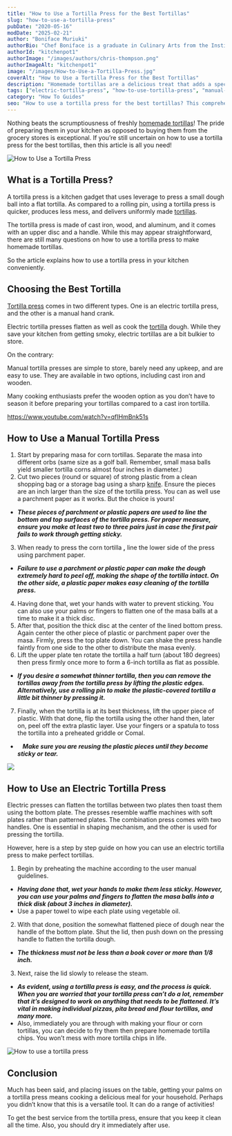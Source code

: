```yaml
---
title: "How to Use a Tortilla Press for the Best Tortillas"
slug: "how-to-use-a-tortilla-press"
pubDate: "2020-05-16"
modDate: "2025-02-21"
author: "Boniface Muriuki"
authorBio: "Chef Boniface is a graduate in Culinary Arts from the Institute of Culinary Education, New York. He has worked in several restaurants and is currently the Head Chef at Cavali Restaurant. He has excelled in developing unique recipes and influencing the menu at the restaurant. He prides himself in sharing his knowledge at thekitchenpot.com where he writes about the best cookware for various recipes.."
authorId: "kitchenpot1"
authorImage: "/images/authors/chris-thompson.png"
authorImageAlt: "kitchenpot1"
image: "/images/How-to-Use-a-Tortilla-Press.jpg"
coverAlt: "How to Use a Tortilla Press for the Best Tortillas"
description: "Homemade tortillas are a delicious treat that adds a special touch to any meal. Learning how to use a tortilla press can elevate your cooking experience and provide uniform and tasty results. Whether you choose a manual or electric press, the process is simple"
tags: ["electric-tortilla-press", "how-to-use-tortilla-press", "manual-tortilla-press", "tortilla-press"]
category: "How To Guides"
seo: "How to use a tortilla press for the best tortillas? This comprehensive guide offers a candid procedure to use when using tortilla press! Read on to know how to prepare the best."
---
```


Nothing beats the scrumptiousness of freshly [homemade tortillas](https://thecafesucrefarine.com/best-ever-homemade-flour-tortillas/)! The pride of preparing them in your kitchen as opposed to buying them from the grocery stores is exceptional. If you’re still uncertain on how to use a tortilla press for the best tortillas, then this article is all you need!

![How to Use a Tortilla Press](https://no-waste.org/wp-content/uploads/2020/01/portablegasgrill.jpg)

## **What is a Tortilla Press?** 

A tortilla press is a kitchen gadget that uses leverage to press a small dough ball into a flat tortilla. As compared to a rolling pin, using a tortilla press is quicker, produces less mess, and delivers uniformly made [tortillas](https://en.wikipedia.org/wiki/Tortilla).

The tortilla press is made of cast iron, wood, and aluminum, and it comes with an upper disc and a handle. While this may appear straightforward, there are still many questions on how to use a tortilla press to make homemade tortillas. 

So the article explains how to use a tortilla press in your kitchen conveniently. 

## **Choosing the Best Tortilla** 

[Tortilla press](https://en.wikipedia.org/wiki/Tortilla_press) comes in two different types. One is an electric tortilla press, and the other is a manual hand crank.

Electric tortilla presses flatten as well as cook the [tortilla](https://www.sciencedirect.com/topics/food-science/tortilla) dough. While they save your kitchen from getting smoky, electric tortillas are a bit bulkier to store. 

On the contrary:

Manual tortilla presses are simple to store, barely need any upkeep, and are easy to use. They are available in two options, including cast iron and wooden.

Many cooking enthusiasts prefer the wooden option as you don’t have to season it before preparing your tortillas compared to a cast iron tortilla. 

https://www.youtube.com/watch?v=qfIHmBnk51s

## **How to Use a Manual Tortilla Press**

1. Start by preparing masa for corn tortillas. Separate the masa into different orbs (same size as a golf ball. Remember, small masa balls yield smaller tortilla corns almost four inches in diameter.)
2. Cut two pieces (round or square) of strong plastic from a clean shopping bag or a storage bag using a sharp [knife](https://thekitchenpot.com/best-knife-set-under-100/). Ensure the pieces are an inch larger than the size of the tortilla press. You can as well use a parchment paper as it works. But the choice is yours!

- **_These pieces of parchment or plastic papers are used to line the bottom and top surfaces of the tortilla press. For proper measure, ensure you make at least two to three pairs just in case the first pair fails to work through getting sticky._**

3. When ready to press the corn tortilla **,** line the lower side of the press using parchment paper. 

- **_Failure to use a parchment or plastic paper can make the dough extremely hard to peel off, making the shape of the tortilla intact. On the other side, a plastic paper makes easy cleaning of the tortilla press._**

4. Having done that, wet your hands with water to prevent sticking. You can also use your palms or fingers to flatten one of the masa balls at a time to make it a thick disc.
5. After that, position the thick disc at the center of the lined bottom press. Again center the other piece of plastic or parchment paper over the masa. Firmly, press the top plate down. You can shake the press handle faintly from one side to the other to distribute the masa evenly.
6. Lift the upper plate ten rotate the tortilla a half turn (about 180 degrees) then press firmly once more to form a 6-inch tortilla as flat as possible.

- **_If you desire a somewhat thinner tortilla, then you can remove the tortillas away from the tortilla press by lifting the plastic edges. Alternatively, use a rolling pin to make the plastic-covered tortilla a little bit thinner by pressing it._**

7. Finally, when the tortilla is at its best thickness, lift the upper piece of plastic. With that done, flip the tortilla using the other hand then, later on, peel off the extra plastic layer. Use your fingers or a spatula to toss the tortilla into a preheated griddle or Comal. 

-    **_Make sure you are reusing the plastic pieces until they become sticky or tear._**

![](https://no-waste.org/wp-content/uploads/2020/01/portablegasgrill.jpg)

## **How to Use an Electric Tortilla Press** 

Electric presses can flatten the tortillas between two plates then toast them using the bottom plate. The presses resemble waffle machines with soft plates rather than patterned plates. The combination press comes with two handles. One is essential in shaping mechanism, and the other is used for pressing the tortilla.

However, here is a step by step guide on how you can use an electric tortilla press to make perfect tortillas.

1. Begin by preheating the machine according to the user manual guidelines.

- **_Having done that, wet your hands to make them less sticky. However, you can use your palms and fingers to flatten the masa balls into a thick disk (about 3 inches in diameter)._**
- Use a paper towel to wipe each plate using vegetable oil.

2. With that done, position the somewhat flattened piece of dough near the handle of the bottom plate. Shut the lid, then push down on the pressing handle to flatten the tortilla dough. 

- **_The thickness must not be less than a book cover or more than 1/8 inch._**

3. Next, raise the lid slowly to release the steam.   

- **_As evident, using a tortilla press is easy, and the process is quick. When you are worried that your tortilla press can’t do a lot, remember that it’s designed to work on anything that needs to be flattened. It’s vital in making individual pizzas, pita bread and flour tortillas, and many more._**
- Also, immediately you are through with making your flour or corn tortillas, you can decide to fry them then prepare homemade tortilla chips. You won’t mess with more tortilla chips in life.

![How to use a tortilla press](https://no-waste.org/wp-content/uploads/2020/01/portablegasgrill.jpg)

## **Conclusion**

Much has been said, and placing issues on the table, getting your palms on a tortilla press means cooking a delicious meal for your household. Perhaps you didn’t know that this is a versatile tool. It can do a range of activities!

To get the best service from the tortilla press, ensure that you keep it clean all the time. Also, you should dry it immediately after use.
